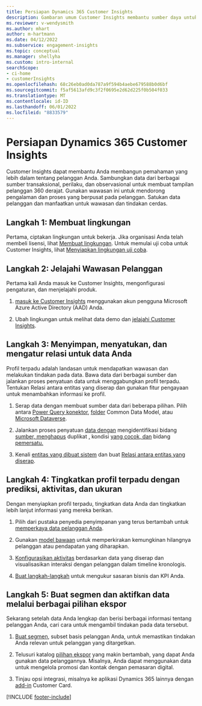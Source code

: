 ```yaml
---
title: Persiapan Dynamics 365 Customer Insights
description: Gambaran umum Customer Insights membantu sumber daya untuk memulai dengan cepat.
ms.reviewer: v-wendysmith
ms.author: mhart
author: m-hartmann
ms.date: 04/12/2022
ms.subservice: engagement-insights
ms.topic: conceptual
ms.manager: shellyha
ms.custom: intro-internal
searchScope:
- ci-home
- customerInsights
ms.openlocfilehash: 68c26eb0ad0da787a9f594b4aebe679588b0d6bf
ms.sourcegitcommit: f5af5613afd9c3f2f0695e2d62d225f0b504f033
ms.translationtype: MT
ms.contentlocale: id-ID
ms.lasthandoff: 06/01/2022
ms.locfileid: "8833579"
---
```

# <a name="get-started-with-dynamics-365-customer-insights"></a>Persiapan Dynamics 365 Customer Insights

Customer Insights dapat membantu Anda membangun pemahaman yang lebih dalam tentang pelanggan Anda. Sambungkan data dari berbagai sumber transaksional, perilaku, dan observasional untuk membuat tampilan pelanggan 360 derajat. Gunakan wawasan ini untuk mendorong pengalaman dan proses yang berpusat pada pelanggan. Satukan data pelanggan dan manfaatkan untuk wawasan dan tindakan cerdas.

## <a name="step-1-create-an-environment"></a>Langkah 1: Membuat lingkungan

Pertama, ciptakan lingkungan untuk bekerja. Jika organisasi Anda telah membeli lisensi, lihat [Membuat lingkungan](create-environment.md). Untuk memulai uji coba untuk Customer Insights, lihat [Menyiapkan lingkungan uji coba](trial-signup.md).

## <a name="step-2-explore-customer-insights"></a>Langkah 2: Jelajahi Wawasan Pelanggan

Pertama kali Anda masuk ke Customer Insights, mengonfigurasi pengaturan, dan menjelajahi produk.

1. [masuk ke Customer Insights](https://home.ci.ai.dynamics.com) menggunakan akun pengguna Microsoft Azure Active Directory (AAD) Anda.

1. Ubah lingkungan untuk melihat data demo dan [jelajahi Customer Insights](home.md).

## <a name="step-3-ingest-unify-and-set-up-relationships-for-your-data"></a>Langkah 3: Menyimpan, menyatukan, dan mengatur relasi untuk data Anda

Profil terpadu adalah landasan untuk mendapatkan wawasan dan melakukan tindakan pada data. Bawa data dari berbagai sumber dan jalankan proses penyatuan data untuk menggabungkan profil terpadu. Tentukan Relasi antara entitas yang diserap dan gunakan fitur pengayaan untuk menambahkan informasi ke profil.

1. Serap data dengan membuat sumber data dari beberapa pilihan. Pilih antara [Power Query konektor](connect-power-query.md), [folder](connect-common-data-model.md) Common Data Model, atau [Microsoft Dataverse](connect-dataverse-managed-lake.md).

1. Jalankan proses penyatuan [data dengan](data-unification.md) mengidentifikasi bidang [sumber, menghapus](map-entities.md) duplikat [,](remove-duplicates.md) kondisi [yang cocok, dan](match-entities.md) bidang [pemersatu.](merge-entities.md)

1. Kenali [entitas yang dibuat sistem](entities.md) dan buat [Relasi antara entitas yang diserap](relationships.md).

## <a name="step-4-enhance-unified-profiles-with-predictions-activities-and-measures"></a>Langkah 4: Tingkatkan profil terpadu dengan prediksi, aktivitas, dan ukuran

Dengan menyiapkan profil terpadu, tingkatkan data Anda dan tingkatkan lebih lanjut informasi yang mereka berikan.

1. Pilih dari pustaka penyedia penyimpanan yang terus bertambah untuk [memperkaya data pelanggan Anda](enrichment-hub.md).

1. Gunakan [model bawaan](predictions-overview.md) untuk memperkirakan kemungkinan hilangnya pelanggan atau pendapatan yang diharapkan.

1. [Konfigurasikan aktivitas](activities.md) berdasarkan data yang diserap dan visualisasikan interaksi dengan pelanggan dalam timeline kronologis.

1. [Buat langkah-langkah](measures.md) untuk mengukur sasaran bisnis dan KPI Anda.

## <a name="step-5-create-segments-and-activate-data-through-various-export-options"></a>Langkah 5: Buat segmen dan aktifkan data melalui berbagai pilihan ekspor

Sekarang setelah data Anda lengkap dan berisi berbagai informasi tentang pelanggan Anda, cari cara untuk mengambil tindakan pada data tersebut.

1. [Buat segmen](segments.md), subset basis pelanggan Anda, untuk memastikan tindakan Anda relevan untuk pelanggan yang ditargetkan.

1. Telusuri katalog [pilihan ekspor](export-destinations.md) yang makin bertambah, yang dapat Anda gunakan data pelanggannya. Misalnya, Anda dapat menggunakan data untuk mengelola promosi dan kontak dengan pemasaran digital.

1. Tinjau opsi integrasi, misalnya ke aplikasi Dynamics 365 lainnya dengan [add-in](customer-card-add-in.md) Customer Card.  


[!INCLUDE [footer-include](includes/footer-banner.md)]
